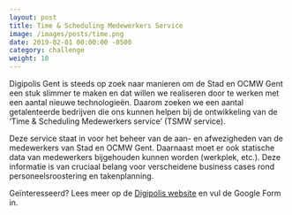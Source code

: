 ```yaml
---
layout: post                                
title: Time & Scheduling Medewerkers Service
image: /images/posts/time.png
date: 2019-02-01 00:00:00 -0500
category: challenge
weight: 10
---
```


Digipolis Gent is steeds op zoek naar manieren om de Stad en OCMW Gent een stuk slimmer te maken en dat willen we realiseren door te werken met een aantal nieuwe technologieën. Daarom zoeken we een aantal getalenteerde bedrijven die ons kunnen helpen bij de ontwikkeling van de ‘Time & Scheduling Medewerkers service’ (TSMW service).

Deze service staat in voor het beheer van de aan- en afwezigheden van de medewerkers van Stad en OCMW Gent. Daarnaast moet er ook statische data van medewerkers bijgehouden kunnen worden (werkplek, etc.). Deze informatie is van cruciaal belang voor verscheidene business cases rond personeelsroostering en takenplanning.

Geïnteresseerd? Lees meer op de [Digipolis website](https://www.digipolis.be/projecten/TSMWservice_challenge) en vul de Google Form in.
